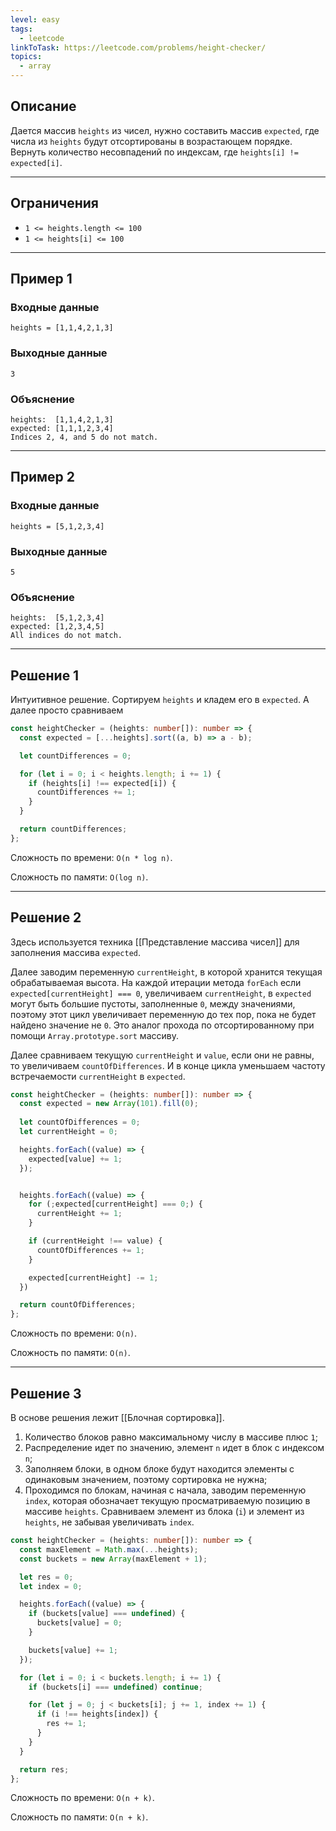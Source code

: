 ```yaml
---
level: easy
tags:
  - leetcode
linkToTask: https://leetcode.com/problems/height-checker/
topics:
  - array
---
```

## Описание

Дается массив `heights` из чисел, нужно составить массив `expected`, где числа из `heights` будут отсортированы в возрастающем порядке. Вернуть количество несовпадений по индексам, где `heights[i] != expected[i]`.

---
## Ограничения

- `1 <= heights.length <= 100`
- `1 <= heights[i] <= 100`

---
## Пример 1

### Входные данные

```
heights = [1,1,4,2,1,3]
```
### Выходные данные

```
3
```
### Объяснение

```
heights:  [1,1,4,2,1,3]
expected: [1,1,1,2,3,4]
Indices 2, 4, and 5 do not match.
```

---
## Пример 2

### Входные данные

```
heights = [5,1,2,3,4]
```
### Выходные данные

```
5
```
### Объяснение

```
heights:  [5,1,2,3,4]
expected: [1,2,3,4,5]
All indices do not match.
```

---
## Решение 1

Интуитивное решение. Сортируем `heights` и кладем его в `expected`. А далее просто сравниваем 

```typescript
const heightChecker = (heights: number[]): number => {
  const expected = [...heights].sort((a, b) => a - b);

  let countDifferences = 0;

  for (let i = 0; i < heights.length; i += 1) {
    if (heights[i] !== expected[i]) {
      countDifferences += 1;
    }
  }

  return countDifferences;
};
```

Сложность по времени: `O(n * log n)`.

Сложность по памяти: `O(log n)`.

---
## Решение 2

Здесь используется техника [[Представление массива чисел]] для заполнения массива `expected`.

Далее заводим переменную `currentHeight`, в которой хранится текущая обрабатываемая высота. На каждой итерации метода `forEach` если `expected[currentHeight] === 0`, увеличиваем `currentHeight`, в `expected` могут быть большие пустоты, заполненные `0`, между значениями, поэтому этот цикл увеличивает переменную до тех пор, пока не будет найдено значение не `0`. Это аналог прохода по отсортированному при помощи `Array.prototype.sort` массиву.

Далее сравниваем текущую `currentHeight` и `value`, если они не равны, то увеличиваем `countOfDifferences`. И в конце цикла уменьшаем частоту встречаемости `currentHeight` в `expected`.

```typescript
const heightChecker = (heights: number[]): number => {
  const expected = new Array(101).fill(0);
  
  let countOfDifferences = 0;
  let currentHeight = 0;

  heights.forEach((value) => {
    expected[value] += 1;
  });


  heights.forEach((value) => {
    for (;expected[currentHeight] === 0;) {
      currentHeight += 1;
    }

    if (currentHeight !== value) {
      countOfDifferences += 1;
    }

    expected[currentHeight] -= 1;
  })

  return countOfDifferences;
};
```

Сложность по времени: `O(n)`.

Сложность по памяти: `O(n)`.

---
## Решение 3

В основе решения лежит [[Блочная сортировка]].

1. Количество блоков равно максимальному числу в массиве плюс `1`;
2. Распределение идет по значению, элемент `n` идет в блок с индексом `n`;
3. Заполняем блоки, в одном блоке будут находится элементы с одинаковым значением, поэтому сортировка не нужна;
4. Проходимся по блокам, начиная с начала, заводим переменную `index`, которая обозначает текущую просматриваемую позицию в массиве `heights`. Сравниваем элемент из блока (`i`) и элемент из `heights`, не забывая увеличивать `index`.

```typescript
const heightChecker = (heights: number[]): number => {
  const maxElement = Math.max(...heights);
  const buckets = new Array(maxElement + 1);

  let res = 0;
  let index = 0;

  heights.forEach((value) => {
    if (buckets[value] === undefined) {
      buckets[value] = 0;
    }

    buckets[value] += 1;
  });

  for (let i = 0; i < buckets.length; i += 1) {
    if (buckets[i] === undefined) continue;

    for (let j = 0; j < buckets[i]; j += 1, index += 1) {
      if (i !== heights[index]) {
        res += 1;
      }
    }
  }

  return res;
};
```

Сложность по времени: `O(n + k)`.

Сложность по памяти: `O(n + k)`.